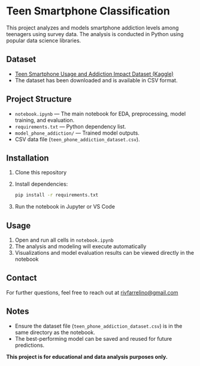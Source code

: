 # Teen Smartphone Classification

This project analyzes and models smartphone addiction levels among teenagers using survey data. The analysis is conducted in Python using popular data science libraries.

## Dataset

* [Teen Smartphone Usage and Addiction Impact Dataset (Kaggle)](https://www.kaggle.com/datasets/sumedh1507/teen-phone-addiction)
* The dataset has been downloaded and is available in CSV format.

## Project Structure

* `notebook.ipynb` — The main notebook for EDA, preprocessing, model training, and evaluation.
* `requirements.txt` — Python dependency list.
* `model_phone_addiction/` — Trained model outputs.
* CSV data file (`teen_phone_addiction_dataset.csv`).

## Installation

1. Clone this repository
2. Install dependencies:

   ```bash
   pip install -r requirements.txt
   ```
3. Run the notebook in Jupyter or VS Code

## Usage

1. Open and run all cells in `notebook.ipynb`
2. The analysis and modeling will execute automatically
3. Visualizations and model evaluation results can be viewed directly in the notebook

## Contact

For further questions, feel free to reach out at [rivfarrelino@gmail.com](mailto:rivfarrelino@gmail.com)

## Notes

* Ensure the dataset file (`teen_phone_addiction_dataset.csv`) is in the same directory as the notebook.
* The best-performing model can be saved and reused for future predictions.

**This project is for educational and data analysis purposes only.**